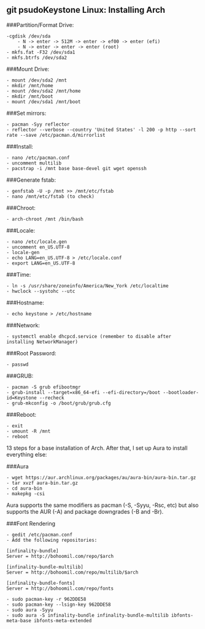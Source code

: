 git psudoKeystone Linux: Installing Arch
---

###Partition/Format Drive:
	
  	-cgdisk /dev/sda
		- N -> enter -> 512M -> enter -> ef00 -> enter (efi)
		- N -> enter -> enter -> enter (root)
	- mkfs.fat -F32 /dev/sda1
	- mkfs.btrfs /dev/sda2

###Mount Drive:

	- mount /dev/sda2 /mnt
	- mkdir /mnt/home
	- mount /dev/sda2 /mnt/home
	- mkdir /mnt/boot
	- mount /dev/sda1 /mnt/boot
	
###Set mirrors:

	- pacman -Syy reflector
	- reflector --verbose --country 'United States' -l 200 -p http --sort rate --save /etc/pacman.d/mirrorlist
	
###Install:
	
	- nano /etc/pacman.conf
	- uncomment multilib
	- pacstrap -i /mnt base base-devel git wget openssh
	
###Generate fstab:

	- genfstab -U -p /mnt >> /mnt/etc/fstab
	- nano /mnt/etc/fstab (to check)
	
###Chroot:

	- arch-chroot /mnt /bin/bash
	
###Locale:

	- nano /etc/locale.gen
	- uncomment en_US.UTF-8
	- locale-gen
	- echo LANG=en_US.UTF-8 > /etc/locale.conf
	- export LANG=en_US.UTF-8
	
###Time:

	- ln -s /usr/share/zoneinfo/America/New_York /etc/localtime
	- hwclock --systohc --utc

###Hostname:

	- echo keystone > /etc/hostname
	
###Network:

	- systemctl enable dhcpcd.service (remember to disable after installing NetworkManager)

###Root Password:

	- passwd
	
###GRUB:

	- pacman -S grub efibootmgr
	- grub-install --target=x86_64-efi --efi-directory=/boot --bootloader-id=Keystone --recheck
	- grub-mkconfig -o /boot/grub/grub.cfg
	
###Reboot:

	- exit
	- umount -R /mnt
	- reboot
	
13 steps for a base installation of Arch. After that, I set up Aura to install everything else:

###Aura

	- wget https://aur.archlinux.org/packages/au/aura-bin/aura-bin.tar.gz
	- tar xvzf aura-bin.tar.gz
	- cd aura-bin
	- makepkg -csi
	
Aura supports the same modifiers as pacman (-S, -Syyu, -Rsc, etc) but also supports the AUR (-A) and package downgrades (-B and -Br).

###Font Rendering

	- gedit /etc/pacman.conf
	- Add the following repositories:
	
	[infinality-bundle]
	Server = http://bohoomil.com/repo/$arch

	[infinality-bundle-multilib]
	Server = http://bohoomil.com/repo/multilib/$arch

	[infinality-bundle-fonts]
	Server = http://bohoomil.com/repo/fonts
	
	- sudo pacman-key -r 962DDE58
	- sudo pacman-key --lsign-key 962DDE58
	- sudo aura -Syyu
	- sudo aura -S infinality-bundle infinality-bundle-multilib ibfonts-meta-base ibfonts-meta-extended
	
	
	
